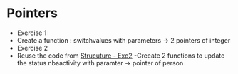 # Pointers
- Exercise 1
 - Create a function :  switchvalues with parameters -> 2 pointers of integer  
- Exercise 2
 - Reuse the code from [Strucuture - Exo2](https://github.com/LNB283/programming-language/blob/main/GO/Struct/exo2/exo2.go)
 -Creeate 2 functions to update the status nbaactivity with paramter -> pointer of person 
